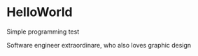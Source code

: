 # HelloWorld
Simple programming test

Software engineer extraordinare, who also loves graphic design
